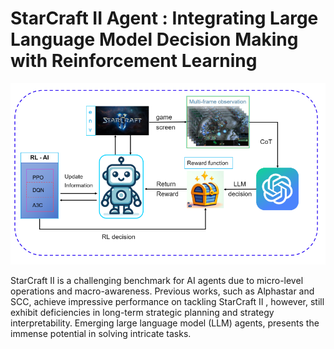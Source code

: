 # StarCraft II Agent : Integrating Large Language Model Decision Making with Reinforcement Learning

![SCII-Structure](.\Images\SC2-structure.png)


StarCraft II is a challenging benchmark for AI agents due to micro-level operations and macro-awareness. Previous works, such as Alphastar and SCC, achieve impressive performance on tackling StarCraft II , however, still exhibit deficiencies in long-term strategic planning and strategy interpretability. Emerging large language model (LLM) agents, presents the immense potential in solving intricate tasks.
